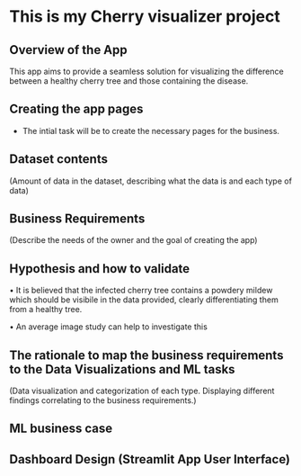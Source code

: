 # This is my Cherry visualizer project

## Overview of the App
This app aims to provide a seamless solution for visualizing the difference between a healthy cherry tree and those containing the disease.


## Creating the app pages

* The intial task will be to create the necessary pages for the business.

## Dataset contents

(Amount of data in the dataset, describing what the data is and each type of data)

## Business Requirements

(Describe the needs of the owner and the goal of creating the app)

## Hypothesis and how to validate

• It is believed that the infected cherry tree contains a powdery mildew which should be visibile in the data provided, clearly differentiating them from a healthy tree.

• An average image study can help to investigate this

## The rationale to map the business requirements to the Data Visualizations and ML tasks

(Data visualization and categorization of each type. Displaying different findings correlating to the business requirements.)

## ML business case

## Dashboard Design (Streamlit App User Interface)
